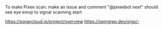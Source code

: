 To make Pixee scan:
make an issue and comment "@pixeebot next"
should see eye emoji to signal scanning start

https://sonarcloud.io/project/overview
https://semgrep.dev/orgs/-
